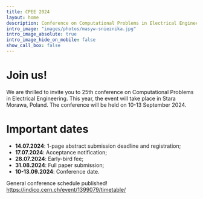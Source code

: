 ```yaml
---
title: CPEE 2024
layout: home
description: Conference on Computational Problems in Electrical Engineering
intro_image: "images/photos/masyw-snieznika.jpg"
intro_image_absolute: true
intro_image_hide_on_mobile: false
show_call_box: false
---
```


# Join us!

We are thrilled to invite you to 25th conference on Computational Problems
in Electrical Engineering. This year, the event will take place in Stara Morawa,
Poland. The conference will be held on 10-13 September 2024.

# Important dates

* **14.07.2024**: 1-page abstract submission deadline and registration;
* **17.07.2024**: Acceptance notification;
* **28.07.2024**: Early-bird fee;
* **31.08.2024**: Full paper submission;
* **10-13.09.2024**: Conference date. 

General conference schedule published! https://indico.cern.ch/event/1399079/timetable/
